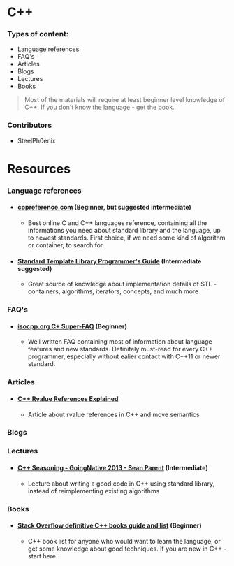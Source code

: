 # C++

### Types of content:
- Language references
- FAQ's
- Articles
- Blogs
- Lectures
- Books

> Most of the materials will require at least beginner level knowledge of C++. If you don't know the language - get the book.

### Contributors
- SteelPh0enix

# Resources

### Language references

- #### [cppreference.com](http://en.cppreference.com/w/) (Beginner, but suggested intermediate)
    - Best online C and C++ languages reference, containing all the informations you need about standard library and the language, up to newest standards. First choice, if we need some kind of algorithm or container, to search for.

- #### [Standard Template Library Programmer's Guide](http://www.sgi.com/tech/stl/) (Intermediate suggested)
    - Great source of knowledge about implementation details of STL - containers, algorithms, iterators, concepts, and much more

### FAQ's

- #### [isocpp.org C+ Super-FAQ](https://isocpp.org/faq) (Beginner)
    - Well written FAQ containing most of information about language features and new standards. Definitely must-read for every C++ programmer, especially without ealier contact with C++11 or newer standard.

### Articles
- #### [C++ Rvalue References Explained](http://thbecker.net/articles/rvalue_references/section_01.html)
    - Article about rvalue references in C++ and move semantics

### Blogs

### Lectures

- #### [C++ Seasoning - GoingNative 2013 - Sean Parent](https://channel9.msdn.com/Events/GoingNative/2013/Cpp-Seasoning) (Intermediate)
    - Lecture about writing a good code in C++ using standard library, instead of reimplementing existing algorithms

### Books

- #### [Stack Overflow definitive C++ books guide and list](https://stackoverflow.com/questions/388242/the-definitive-c-book-guide-and-list) (Beginner)
    - C++ book list for anyone who would want to learn the language, or get some knowledge about good techniques. If you are new in C++ - start here.